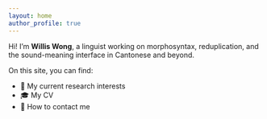 ```yaml
---
layout: home
author_profile: true
---
```


Hi! I’m **Willis Wong**, a linguist working on morphosyntax, reduplication, and the sound-meaning interface in Cantonese and beyond.

On this site, you can find:

- 🧠 My current research interests  
- 🎓 My CV  
- 💌 How to contact me